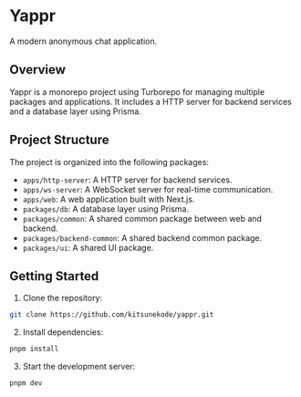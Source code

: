 # Yappr

A modern anonymous chat application.

## Overview

Yappr is a monorepo project using Turborepo for managing multiple packages and applications. It includes a HTTP server for backend services and a database layer using Prisma.

## Project Structure

The project is organized into the following packages:

- `apps/http-server`: A HTTP server for backend services.
- `apps/ws-server`: A WebSocket server for real-time communication.
- `apps/web`: A web application built with Next.js.
- `packages/db`: A database layer using Prisma.
- `packages/common`: A shared common package between web and backend.
- `packages/backend-common`: A shared backend common package.
- `packages/ui`: A shared UI package.


## Getting Started

1. Clone the repository:

```bash
git clone https://github.com/kitsunekode/yappr.git
```

2. Install dependencies:

```bash
pnpm install
```

3. Start the development server:

```bash
pnpm dev
```
